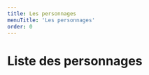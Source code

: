 ```yaml
---
title: Les personnages
menuTitle: 'Les personnages'
order: 0
---
```


# Liste des personnages

<UmasGrid />
